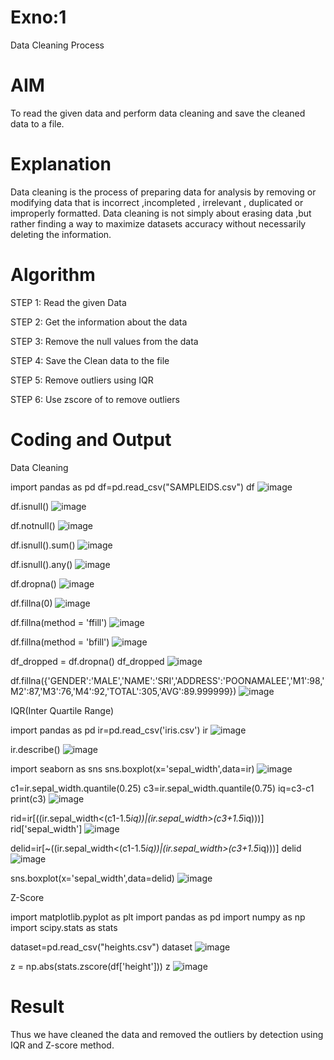 # Exno:1
Data Cleaning Process

# AIM
To read the given data and perform data cleaning and save the cleaned data to a file.

# Explanation
Data cleaning is the process of preparing data for analysis by removing or modifying data that is incorrect ,incompleted , irrelevant , duplicated or improperly formatted. Data cleaning is not simply about erasing data ,but rather finding a way to maximize datasets accuracy without necessarily deleting the information.

# Algorithm
STEP 1: Read the given Data

STEP 2: Get the information about the data

STEP 3: Remove the null values from the data

STEP 4: Save the Clean data to the file

STEP 5: Remove outliers using IQR

STEP 6: Use zscore of to remove outliers

# Coding and Output
Data Cleaning

import pandas as pd
df=pd.read_csv("SAMPLEIDS.csv")
df
![image](https://github.com/user-attachments/assets/bcfec230-2858-4384-a146-6b425f51539c)

df.isnull()
![image](https://github.com/user-attachments/assets/37203415-a828-41ec-9780-13849620088a)

df.notnull()
![image](https://github.com/user-attachments/assets/5dab5d99-8541-43bb-b165-45f379d32625)

df.isnull().sum()
![image](https://github.com/user-attachments/assets/92e87ac0-1066-41a8-a925-180db8373e31)

df.isnull().any()
![image](https://github.com/user-attachments/assets/775bf6da-8c49-4f01-82c3-56c4fe204b51)

df.dropna()
![image](https://github.com/user-attachments/assets/775b3009-ae39-4535-9224-a335fca0455f)

df.fillna(0)
![image](https://github.com/user-attachments/assets/07eed205-7b65-4542-9926-c550e9c0ee63)

df.fillna(method = 'ffill')
![image](https://github.com/user-attachments/assets/e7f524cf-e21f-4fc2-8791-630dc23ce974)

df.fillna(method = 'bfill')
![image](https://github.com/user-attachments/assets/13f2b93d-d746-4305-abcf-c2fceb8648e1)

df_dropped = df.dropna()
df_dropped
![image](https://github.com/user-attachments/assets/fd70d6af-4cb6-43fc-9da1-69f3b9a99128)

df.fillna({'GENDER':'MALE','NAME':'SRI','ADDRESS':'POONAMALEE','M1':98,'M2':87,'M3':76,'M4':92,'TOTAL':305,'AVG':89.999999})
![image](https://github.com/user-attachments/assets/b45e5b96-1f59-4ac7-a39c-dc247c96fac5)

IQR(Inter Quartile Range)

import pandas as pd
ir=pd.read_csv('iris.csv')
ir
![image](https://github.com/user-attachments/assets/c98b25d3-25c9-47f0-bbae-7654311c2d29)

ir.describe()
![image](https://github.com/user-attachments/assets/5cfde0bf-d9ce-4c43-b93d-797198a7623b)

import seaborn as sns
sns.boxplot(x='sepal_width',data=ir)
![image](https://github.com/user-attachments/assets/ae8641a4-edfe-423c-bd6a-d48414ed6e17)

c1=ir.sepal_width.quantile(0.25)
c3=ir.sepal_width.quantile(0.75)
iq=c3-c1
print(c3)
![image](https://github.com/user-attachments/assets/a822285a-a229-4bdf-b043-8bb777316bda)

rid=ir[((ir.sepal_width<(c1-1.5*iq))|(ir.sepal_width>(c3+1.5*iq)))]
rid['sepal_width']
![image](https://github.com/user-attachments/assets/0382dbf6-ceb6-49c3-98e5-4e5e220ca65f)

delid=ir[~((ir.sepal_width<(c1-1.5*iq))|(ir.sepal_width>(c3+1.5*iq)))]
delid
![image](https://github.com/user-attachments/assets/5c5d59b9-0259-474e-ae5e-45985e8c76b4)

sns.boxplot(x='sepal_width',data=delid)
![image](https://github.com/user-attachments/assets/775a823e-47d8-4874-aa08-f88323cd5ea0)

Z-Score

import matplotlib.pyplot as plt
import pandas as pd
import numpy as np
import scipy.stats as stats

dataset=pd.read_csv("heights.csv")
dataset
![image](https://github.com/user-attachments/assets/c7bb5a57-4394-4372-99eb-6261a3a0120b)

z = np.abs(stats.zscore(df['height']))
z
![image](https://github.com/user-attachments/assets/d7c6bd18-9a7c-4e23-9493-2a1ca9e5ba14)

# Result
Thus we have cleaned the data and removed the outliers by detection using IQR and Z-score method.
